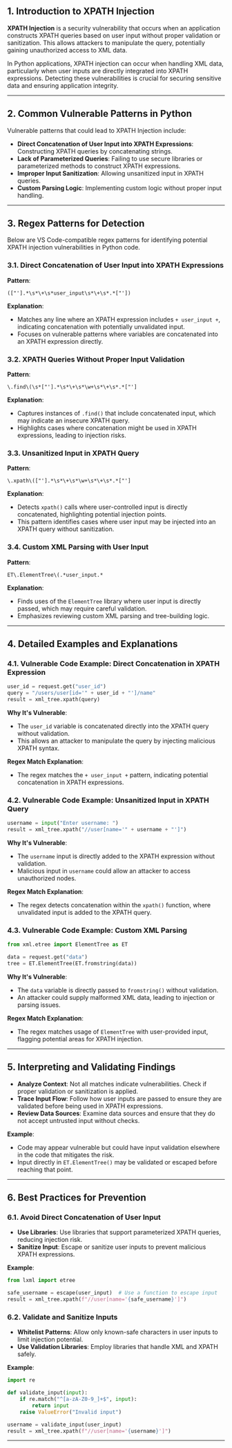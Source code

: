 ## **1. Introduction to XPATH Injection**

**XPATH Injection** is a security vulnerability that occurs when an application constructs XPATH queries based on user input without proper validation or sanitization. This allows attackers to manipulate the query, potentially gaining unauthorized access to XML data.

In Python applications, XPATH injection can occur when handling XML data, particularly when user inputs are directly integrated into XPATH expressions. Detecting these vulnerabilities is crucial for securing sensitive data and ensuring application integrity.

---

<a name="vulnerable-patterns"></a>
## **2. Common Vulnerable Patterns in Python**

Vulnerable patterns that could lead to XPATH Injection include:

- **Direct Concatenation of User Input into XPATH Expressions**: Constructing XPATH queries by concatenating strings.
- **Lack of Parameterized Queries**: Failing to use secure libraries or parameterized methods to construct XPATH expressions.
- **Improper Input Sanitization**: Allowing unsanitized input in XPATH queries.
- **Custom Parsing Logic**: Implementing custom logic without proper input handling.

---

<a name="regex-patterns"></a>
## **3. Regex Patterns for Detection**

Below are VS Code-compatible regex patterns for identifying potential XPATH injection vulnerabilities in Python code.

### **3.1. Direct Concatenation of User Input into XPATH Expressions**

**Pattern**:

```regex
(["'].*\s*\+\s*user_input\s*\+\s*.*["'])
```

**Explanation**:

- Matches any line where an XPATH expression includes `+ user_input +`, indicating concatenation with potentially unvalidated input.
- Focuses on vulnerable patterns where variables are concatenated into an XPATH expression directly.

### **3.2. XPATH Queries Without Proper Input Validation**

**Pattern**:

```regex
\.find\(\s*["'].*\s*\+\s*\w+\s*\+\s*.*["']
```

**Explanation**:

- Captures instances of `.find()` that include concatenated input, which may indicate an insecure XPATH query.
- Highlights cases where concatenation might be used in XPATH expressions, leading to injection risks.

### **3.3. Unsanitized Input in XPATH Query**

**Pattern**:

```regex
\.xpath\(["'].*\s*\+\s*\w+\s*\+\s*.*["']
```

**Explanation**:

- Detects `xpath()` calls where user-controlled input is directly concatenated, highlighting potential injection points.
- This pattern identifies cases where user input may be injected into an XPATH query without sanitization.

### **3.4. Custom XML Parsing with User Input**

**Pattern**:

```regex
ET\.ElementTree\(.*user_input.*
```

**Explanation**:

- Finds uses of the `ElementTree` library where user input is directly passed, which may require careful validation.
- Emphasizes reviewing custom XML parsing and tree-building logic.

---

<a name="examples"></a>
## **4. Detailed Examples and Explanations**

### **4.1. Vulnerable Code Example: Direct Concatenation in XPATH Expression**

```python
user_id = request.get("user_id")
query = "/users/user[id='" + user_id + "']/name"
result = xml_tree.xpath(query)
```

**Why It's Vulnerable**:

- The `user_id` variable is concatenated directly into the XPATH query without validation.
- This allows an attacker to manipulate the query by injecting malicious XPATH syntax.

**Regex Match Explanation**:

- The regex matches the `+ user_input +` pattern, indicating potential concatenation in XPATH expressions.

### **4.2. Vulnerable Code Example: Unsanitized Input in XPATH Query**

```python
username = input("Enter username: ")
result = xml_tree.xpath("//user[name='" + username + "']")
```

**Why It's Vulnerable**:

- The `username` input is directly added to the XPATH expression without validation.
- Malicious input in `username` could allow an attacker to access unauthorized nodes.

**Regex Match Explanation**:

- The regex detects concatenation within the `xpath()` function, where unvalidated input is added to the XPATH query.

### **4.3. Vulnerable Code Example: Custom XML Parsing**

```python
from xml.etree import ElementTree as ET

data = request.get("data")
tree = ET.ElementTree(ET.fromstring(data))
```

**Why It's Vulnerable**:

- The `data` variable is directly passed to `fromstring()` without validation.
- An attacker could supply malformed XML data, leading to injection or parsing issues.

**Regex Match Explanation**:

- The regex matches usage of `ElementTree` with user-provided input, flagging potential areas for XPATH injection.

---

<a name="interpreting-findings"></a>
## **5. Interpreting and Validating Findings**

- **Analyze Context**: Not all matches indicate vulnerabilities. Check if proper validation or sanitization is applied.
- **Trace Input Flow**: Follow how user inputs are passed to ensure they are validated before being used in XPATH expressions.
- **Review Data Sources**: Examine data sources and ensure that they do not accept untrusted input without checks.

**Example**:

- Code may appear vulnerable but could have input validation elsewhere in the code that mitigates the risk.
- Input directly in `ET.ElementTree()` may be validated or escaped before reaching that point.

---

<a name="prevention"></a>
## **6. Best Practices for Prevention**

### **6.1. Avoid Direct Concatenation of User Input**

- **Use Libraries**: Use libraries that support parameterized XPATH queries, reducing injection risk.
- **Sanitize Input**: Escape or sanitize user inputs to prevent malicious XPATH expressions.

**Example**:

```python
from lxml import etree

safe_username = escape(user_input)  # Use a function to escape input
result = xml_tree.xpath(f"//user[name='{safe_username}']")
```

### **6.2. Validate and Sanitize Inputs**

- **Whitelist Patterns**: Allow only known-safe characters in user inputs to limit injection potential.
- **Use Validation Libraries**: Employ libraries that handle XML and XPATH safely.

**Example**:

```python
import re

def validate_input(input):
    if re.match("^[a-zA-Z0-9_]+$", input):
        return input
    raise ValueError("Invalid input")

username = validate_input(user_input)
result = xml_tree.xpath(f"//user[name='{username}']")
```

---
